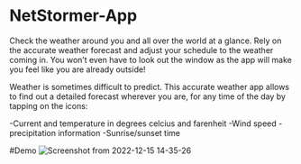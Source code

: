 # NetStormer-App

Check the weather around you and all over the world at a glance. Rely on the accurate weather forecast and adjust your schedule to the weather coming in. You won’t even have to look out the window as the app will make you feel like you are already outside!

Weather is sometimes difficult to predict. This accurate weather app allows to find out a detailed forecast wherever you are, for any time of the day by tapping on the icons:

-Current and temperature in degrees celcius and farenheit
-Wind speed 
-precipitation information
-Sunrise/sunset time

#Demo
![Screenshot from 2022-12-15 14-35-26](https://user-images.githubusercontent.com/105637783/207849665-ce368c1c-1d02-45a8-ab93-f5785ed78771.png)
